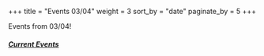 +++
title = "Events 03/04"
weight = 3
sort_by = "date"
paginate_by = 5
+++

Events from 03/04!

##### [<i class="bi bi-bell-fill"></i> Current Events](@/events/_index.md)
